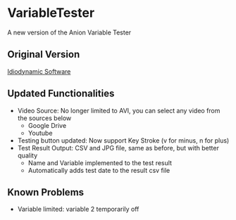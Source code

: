 # VariableTester
 A new version of the Anion Variable Tester

## Original Version
[Idiodynamic Software](https://petermacintyre.weebly.com/idiodynamic-software.html)

## Updated Functionalities
 - Video Source: No longer limited to AVI, you can select any video from the sources below
   - Google Drive
   - Youtube
 - Testing button updated: Now support Key Stroke (v for minus, n for plus)
 - Test Result Output: CSV and JPG file, same as before, but with better quality
   - Name and Variable implemented to the test result
   - Automatically adds test date to the result csv file

## Known Problems
 - Variable limited: variable 2 temporarily off
